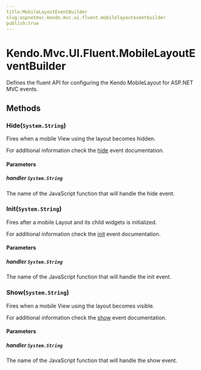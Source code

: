 ```yaml
---
title:MobileLayoutEventBuilder
slug:aspnetmvc-kendo.mvc.ui.fluent.mobilelayouteventbuilder
publish:true
---
```


# Kendo.Mvc.UI.Fluent.MobileLayoutEventBuilder
Defines the fluent API for configuring the Kendo MobileLayout for ASP.NET MVC events.



## Methods

### Hide(`System.String`)
Fires when a mobile View using the layout becomes hidden.

For additional information check the [hide](/api/web/mobilelayout#events-hide) event documentation.


#### Parameters

##### handler `System.String`
The name of the JavaScript function that will handle the hide event.





### Init(`System.String`)
Fires after a mobile Layout and its child widgets is initialized.

For additional information check the [init](/api/web/mobilelayout#events-init) event documentation.


#### Parameters

##### handler `System.String`
The name of the JavaScript function that will handle the init event.





### Show(`System.String`)
Fires when a mobile View using the layout becomes visible.

For additional information check the [show](/api/web/mobilelayout#events-show) event documentation.


#### Parameters

##### handler `System.String`
The name of the JavaScript function that will handle the show event.






 
